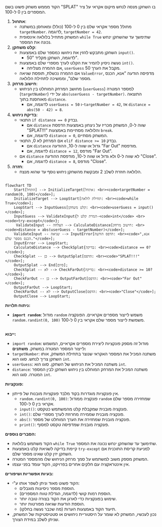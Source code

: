 ## <algorithm>
הקוד מממש משחק פשוט בשם "SPLAT" בו השחקן מנסה לנחש מיקום אקראי על ציר המספרים בין 0 ל-100.

1. **אתחול**:
    - מחולל מספר אקראי שלם בין 0 ל-100 (כולל) ומאוחסן במשתנה `targetNumber`. לדוגמה, `targetNumber = 42`.
    - המשחק מתחיל בלולאה אינסופית `while True` שתימשך עד שהשחקן ינחש נכונה את המספר.
2. **קלט משחקן**:
    - השחקן מתבקש להזין את ניחושו כמספר שלם באמצעות `input()`.
        - לדוגמה, השחקן מקליד "50".
    - נעשה ניסיון להמיר את הקלט לערך מספרי שלם באמצעות `int()`.
        - אם ההמרה מצליחה, `userGuess` מקבל את הערך 50.
    - אם ההמרה נכשלת, תופסת שגיאה `ValueError`, מדפיסה הודעה "אנא, הכנס מספר שלם", וממשיכה לתחילת הלולאה.
3. **חישוב מרחק**:
    - מחושב המרחק המוחלט בין הניחוש (`userGuess`) למספר המטרה (`targetNumber`) על ידי `abs(userGuess - targetNumber)`. התוצאה מאוחסנת בתוך `distance`.
        - לדוגמה, אם `userGuess = 50` ו-`targetNumber = 42`, אז `distance = abs(50 - 42) = 8`.
4. **בדיקת ניחוש**:
   - התנאי `if distance == 0` נבדק.
        - אם `distance` שווה ל-0, המשחק מכריז על ניצחון באמצעות הדפסת "SPLAT!!!" והלולאה מסתיימת באמצעות `break`.
        - לדוגמה, אם `distance = 0`, המשחק מסתיים.
   - אם המרחק לא 0, התנאי `elif distance >= 10` נבדק.
        - אם `distance` גדול או שווה ל-10, ההודעה "Far Out" מודפסת.
        - לדוגמה, אם `distance = 12`, מודפס "Far Out".
   - אם `distance` לא שווה ל-0 ולא גדול או שווה ל-10, מודפסת ההודעה "Close".
        - לדוגמה, אם `distance = 8`, מודפס "Close".
5. **חזרה**:
    - הלולאה חוזרת לשלב 2 ומבקשת מהשחקן ניחוש נוסף עד שהוא מנצח.

## <mermaid>
```mermaid
flowchart TD
    Start[התחל] --> InitializeTarget[אתחל: <br><code>targetNumber = random(0, 100)</code>];
    InitializeTarget --> LoopStart[תחילת לולאה: <br><code>while True</code>];
    LoopStart --> InputGuess[קלט משחקן: <br><code>userGuess = input()</code>];
    InputGuess --> ValidateInput{המרת קלט ל-<code>int</code> <br><code>try-except</code>};
     ValidateInput -- הצלחה --> CalculateDistance[חישוב מרחק: <br><code>distance = abs(userGuess - targetNumber)</code>];
    ValidateInput -- שגיאה --> InputError[הדפס הודעה: <br><code>"אנא, הכנס מספר שלם."</code>];
    InputError --> LoopStart;
    CalculateDistance --> CheckSplat{בדיקה: <br><code>distance == 0?</code>};
    CheckSplat -- כן --> OutputSplat[הדפס: <br><code>"SPLAT!!!"</code>];
    OutputSplat --> End[סיום];
    CheckSplat -- לא --> CheckFarOut{בדיקה: <br><code>distance >= 10?</code>};
    CheckFarOut -- כן --> OutputFarOut[הדפס: <br><code>"Far Out"</code>];
    OutputFarOut --> LoopStart;
    CheckFarOut -- לא --> OutputClose[הדפס: <br><code>"Close"</code>];
    OutputClose --> LoopStart;
```

**ניתוח תלויות:**

- **`import random`**: מודול `random` משמש לייצור מספרים אקראיים. הפונקציה `random.randint(0, 100)` משמשת לייצור מספר שלם אקראי בין 0 ל-100.

## <explanation>
**ייבוא:**
- `import random`:  מודול זה מספק פונקציות ליצירת מספרים אקראיים, המשמש לייצור המספר המטרה במשחק.
**משתנים:**
- `targetNumber`: משתנה המכיל את המספר האקראי שנוצר בתחילת המשחק, אותו השחקן צריך לנחש. סוגו הוא `int`.
- `userGuess`: משתנה המכיל את הניחוש של השחקן. סוגו הוא `int`.
- `distance`: משתנה המכיל את המרחק המוחלט בין ניחוש השחקן לבין המספר המטרה. סוגו הוא `int`.

**פונקציות:**

- אין פונקציות מוגדרות בקוד מלבד פונקציות מובנות של פייתון.
  - `random.randint(0, 100)`: פונקציה ממודול `random` שמחזירה מספר שלם אקראי בין 0 ל-100.
  - `input()`: פונקציה מובנית שמקבלת קלט מהמשתמש כטקסט.
  - `int()`: פונקציה מובנית שממירה מחרוזת לערך מספרי שלם.
  - `abs()`: פונקציה מובנית שמחזירה את הערך המוחלט של מספר.
  - `print()`: פונקציה מובנית שמדפיסה טקסט למסוף.

**הסברים נוספים:**
- הקוד משתמש בלולאת `while True` שתימשך עד שהשחקן ינחש נכונה את המספר.
- קיימת בדיקה לשגיאת קלט באמצעות `try-except` למניעת קריסת התוכנית אם השחקן יזין קלט שאינו מספר שלם.
- המשחק מספק משוב למשתמש על סמך מרחק הניחוש שלו מהמספר המטרה.
- אין אינטראקציה עם חלקים אחרים בפרויקט, הקוד עומד בפני עצמו.

**בעיות אפשריות ושיפורים:**
- הקוד פשוט מאוד וניתן לשפר אותו ע"י:
  - הוספת מספר ניסיונות מוגבלים.
  - הוספת רמות קושי (לדוגמה, הגדלת טווח המספרים).
  - שימוש בפונקציות כדי לארגן את הקוד בצורה טובה יותר.
  - הוספת הודעות שגיאה מפורטות יותר.
  - תיעוד הקוד באמצעות הערות (מה שכבר נעשה בחלקו).
- נכון לעכשיו, המשחק לא שומר על היסטוריית ניחושים או סטטיסטיקות של המשחק, שניתן לשלב במידת הצורך.